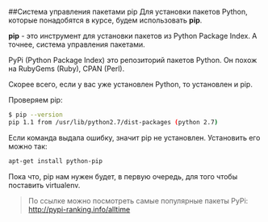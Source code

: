##Система управления пакетами pip
Для установки пакетов Python, которые понадобятся в курсе, будем использовать __pip__.

__pip__ - это инструмент для установки пакетов из Python Package Index. А точнее, система управления пакетами.

PyPi (Python Package Index) это репозиторий пакетов Python. Он похож на RubyGems (Ruby), CPAN (Perl).

Скорее всего, если у вас уже установлен Python, то установлен и pip.

Проверяем pip:
```bash
$ pip --version
pip 1.1 from /usr/lib/python2.7/dist-packages (python 2.7)
```

Если команда выдала ошибку, значит pip не установлен. Установить его можно так:
```bash
apt-get install python-pip
```

Пока что, pip нам нужен будет, в первую очередь, для того чтобы поставить virtualenv.


> По ссылке можно посмотреть самые популярные пакеты PyPi:
http://pypi-ranking.info/alltime
